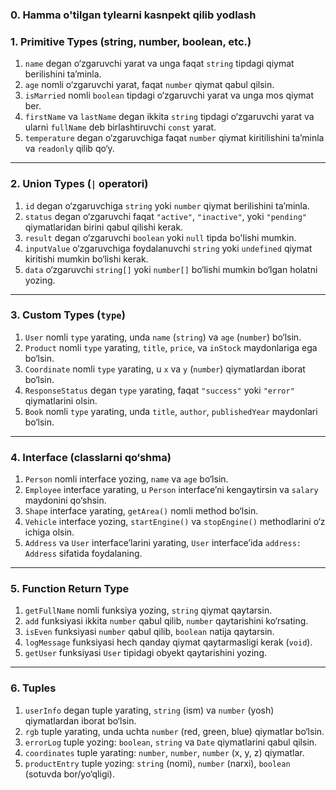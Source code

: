 ### **0. Hamma o'tilgan tylearni kasnpekt qilib yodlash**

### **1. Primitive Types (string, number, boolean, etc.)**

1. `name` degan o‘zgaruvchi yarat va unga faqat `string` tipdagi qiymat berilishini ta’minla.
2. `age` nomli o‘zgaruvchi yarat, faqat `number` qiymat qabul qilsin.
3. `isMarried` nomli `boolean` tipdagi o‘zgaruvchi yarat va unga mos qiymat ber.
4. `firstName` va `lastName` degan ikkita `string` tipdagi o‘zgaruvchi yarat va ularni `fullName` deb birlashtiruvchi `const` yarat.
5. `temperature` degan o‘zgaruvchiga faqat `number` qiymat kiritilishini ta’minla va `readonly` qilib qo‘y.

---

### **2. Union Types (`|` operatori)**

1. `id` degan o‘zgaruvchiga `string` yoki `number` qiymat berilishini ta’minla.
2. `status` degan o‘zgaruvchi faqat `"active"`, `"inactive"`, yoki `"pending"` qiymatlaridan birini qabul qilishi kerak.
3. `result` degan o‘zgaruvchi `boolean` yoki `null` tipda bo'lishi mumkin.
4. `inputValue` o‘zgaruvchiga foydalanuvchi `string` yoki `undefined` qiymat kiritishi mumkin bo‘lishi kerak.
5. `data` o‘zgaruvchi `string[]` yoki `number[]` bo‘lishi mumkin bo‘lgan holatni yozing.

---

### **3. Custom Types (`type`)**

1. `User` nomli `type` yarating, unda `name` (`string`) va `age` (`number`) bo‘lsin.
2. `Product` nomli `type` yarating, `title`, `price`, va `inStock` maydonlariga ega bo‘lsin.
3. `Coordinate` nomli `type` yarating, u `x` va `y` (`number`) qiymatlardan iborat bo‘lsin.
4. `ResponseStatus` degan `type` yarating, faqat `"success"` yoki `"error"` qiymatlarini olsin.
5. `Book` nomli `type` yarating, unda `title`, `author`, `publishedYear` maydonlari bo‘lsin.

---

### **4. Interface (classlarni qo‘shma)**

1. `Person` nomli interface yozing, `name` va `age` bo‘lsin.
2. `Employee` interface yarating, u `Person` interface’ni kengaytirsin va `salary` maydonini qo‘shsin.
3. `Shape` interface yarating, `getArea()` nomli method bo‘lsin.
4. `Vehicle` interface yozing, `startEngine()` va `stopEngine()` methodlarini o‘z ichiga olsin.
5. `Address` va `User` interface’larini yarating, `User` interface’ida `address: Address` sifatida foydalaning.

---

### **5. Function Return Type**

1. `getFullName` nomli funksiya yozing, `string` qiymat qaytarsin.
2. `add` funksiyasi ikkita `number` qabul qilib, `number` qaytarishini ko‘rsating.
3. `isEven` funksiyasi `number` qabul qilib, `boolean` natija qaytarsin.
4. `logMessage` funksiyasi hech qanday qiymat qaytarmasligi kerak (`void`).
5. `getUser` funksiyasi `User` tipidagi obyekt qaytarishini yozing.

---

### **6. Tuples**

1. `userInfo` degan tuple yarating, `string` (ism) va `number` (yosh) qiymatlardan iborat bo‘lsin.
2. `rgb` tuple yarating, unda uchta `number` (red, green, blue) qiymatlar bo‘lsin.
3. `errorLog` tuple yozing: `boolean`, `string` va `Date` qiymatlarini qabul qilsin.
4. `coordinates` tuple yarating: `number`, `number`, `number` (x, y, z) qiymatlar.
5. `productEntry` tuple yozing: `string` (nomi), `number` (narxi), `boolean` (sotuvda bor/yo‘qligi).
